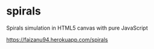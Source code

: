 # spirals
Spirals simulation in HTML5 canvas with pure JavaScript

https://faizanu94.herokuapp.com/spirals
